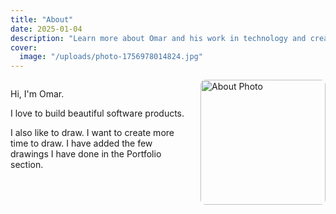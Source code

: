 ```yaml
---
title: "About"
date: 2025-01-04
description: "Learn more about Omar and his work in technology and creativity."
cover:
  image: "/uploads/photo-1756978014824.jpg"
---
```


<div style="overflow: hidden;">
  <img id="about-page-image" src="/uploads/photo-1756978014824.jpg" alt="About Photo" style="float: right; width: 200px; height: 200px; object-fit: cover; border-radius: 8px; margin-left: 20px; margin-bottom: 10px;">
  
  <p>Hi, I'm Omar.</p>
  
  <p>I love to build beautiful software products.</p>
  
  <p>I also like to draw. I want to create more time to draw. I have added the few drawings I have done in the Portfolio section.</p>
</div>


